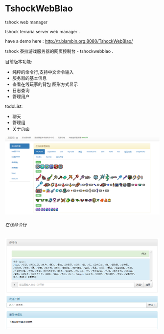 # TshockWebBlao
 tshock web manager
 
 tshock  terraria server web manager .
 
 have a demo here : http://tr.blambin.org:8080/TshockWebBlao/
 
 tshock 泰拉游戏服务器的网页控制台 - tshockwebblao .
 
目前版本功能: 

*  纯粹的命令行,支持中文命令输入
*  服务器的基本信息
*  查看在线玩家的背包  图形方式显示
*  日志查询
*  管理用户
  
todoList:

*  聊天
*  管理组
*  关于页面

  ![Alt text](markdown/command.png)
  
###### 在线命令行
  
   ![Alt text](markdown/command2.png)